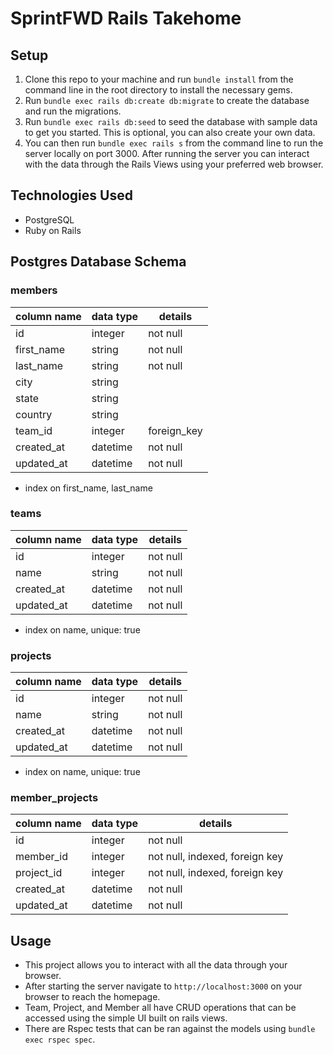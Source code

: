 # SprintFWD Rails Takehome

## Setup
1. Clone this repo to your machine and run `bundle install` from the command line in the root directory to install the necessary gems.
2. Run `bundle exec rails db:create db:migrate` to create the database and run the migrations.
3. Run `bundle exec rails db:seed` to seed the database with sample data to get you started. This is optional, you can also create your own data.
5. You can then run `bundle exec rails s` from the command line to run the server locally on port 3000. After running the server you can interact with the data through the Rails Views using your preferred web browser.

## Technologies Used

  * PostgreSQL
  * Ruby on Rails

## Postgres Database Schema

### members
| column name  | data type | details  |
| ------------- | ------------- | ------------- |
| id  | integer  | not null |
| first_name  | string  | not null |
| last_name  | string  | not null |
| city  | string  |  |
| state  | string  |  |
| country  | string  |  |
| team_id  | integer  | foreign_key |
| created_at  | datetime  | not null  |
| updated_at  | datetime  | not null  |
* index on first_name, last_name

### teams
| column name  | data type | details  |
| ------------- | ------------- | ------------- |
| id  | integer  | not null  |
| name  | string  | not null  |
| created_at  | datetime  | not null  |
| updated_at  | datetime  | not null  |
* index on name, unique: true

### projects
| column name  | data type | details  |
| ------------- | ------------- | ------------- |
| id  | integer  | not null  |
| name | string  | not null |
| created_at  | datetime  | not null  |
| updated_at  | datetime  | not null  |
* index on name, unique: true

### member_projects
| column name  | data type | details  |
| ------------- | ------------- | ------------- |
| id  | integer  | not null  |
| member_id | integer | not null, indexed, foreign key |
| project_id | integer | not null, indexed, foreign key |
| created_at  | datetime  | not null  |
| updated_at  | datetime  | not null  |

## Usage
- This project allows you to interact with all the data through your browser.
- After starting the server navigate to `http://localhost:3000` on your browser to reach the homepage.
- Team, Project, and Member all have CRUD operations that can be accessed using the simple UI built on rails views.
- There are Rspec tests that can be ran against the models using `bundle exec rspec spec`.


